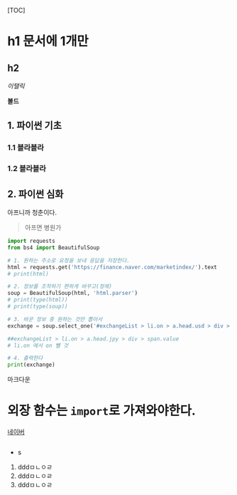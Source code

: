 [TOC]



# h1 문서에 1개만

## h2

*이탤릭* 

**볼드**



## 1. 파이썬 기초

### 1.1 블라블라

### 1.2 블라블라

## 2. 파이썬 심화



아프니까 청춘이다.

> 아프면 병원가

```python
import requests
from bs4 import BeautifulSoup

# 1. 원하는 주소로 요청을 보내 응답을 저장한다.
html = requests.get('https://finance.naver.com/marketindex/').text
# print(html)

# 2. 정보를 조작하기 편하게 바꾸고(정제)
soup = BeautifulSoup(html, 'html.parser')
# print(type(html))
# print(type(soup))

# 3. 바꾼 정보 중 원하는 것만 뽑아서
exchange = soup.select_one('#exchangeList > li.on > a.head.usd > div > span.value').text

##exchangeList > li.on > a.head.jpy > div > span.value
# li.on 에서 on 뺄 것

# 4. 출력한다
print(exchange)
```

마크다운

# 외장 함수는 `import`로 가져와야한다.

[네이버](www.naver.com)

![]()

-  s

1. dddㅁㄴㅇㄹ
2. dddㅁㄴㅇㄹ
3. dddㅁㄴㅇㄹ